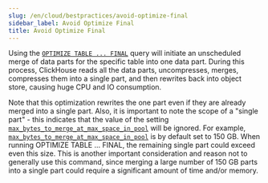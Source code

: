 ```yaml
---
slug: /en/cloud/bestpractices/avoid-optimize-final
sidebar_label: Avoid Optimize Final
title: Avoid Optimize Final
---
```


Using the [`OPTIMIZE TABLE ... FINAL`](/docs/en/sql-reference/statements/optimize/) query will initiate an unscheduled merge of data parts for the specific table into one data part. During this process, ClickHouse reads all the data parts, uncompresses, merges, compresses them into a single part, and then rewrites back into object store, causing huge CPU and IO consumption.

Note that this optimization rewrites the one part even if they are already merged into a single part. Also, it is important to note the scope of a "single part" - this indicates that the value of the setting [`max_bytes_to_merge_at_max_space_in_pool`](https://clickhouse.com/docs/en/operations/settings/merge-tree-settings#max-bytes-to-merge-at-max-space-in-pool) will be ignored. For example, [`max_bytes_to_merge_at_max_space_in_pool`](https://clickhouse.com/docs/en/operations/settings/merge-tree-settings#max-bytes-to-merge-at-max-space-in-pool) is by default set to 150 GB. When running OPTIMIZE TABLE ... FINAL, the remaining single part could exceed even this size. This is another important consideration and reason not to generally use this command, since merging a large number of 150 GB parts into a single part could require a significant amount of time and/or memory.


